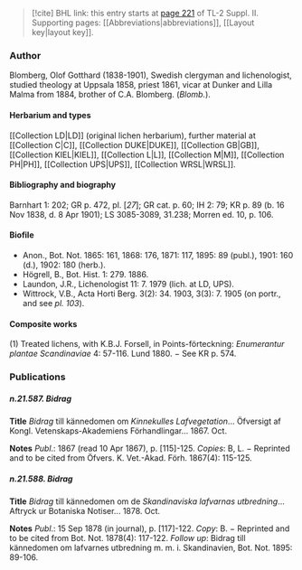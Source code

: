 > [!cite] BHL link: this entry starts at [page 221](https://www.biodiversitylibrary.org/item/103859#page/231/mode/1up) of TL-2 Suppl. II.
> Supporting pages: [[Abbreviations|abbreviations]], [[Layout key|layout key]].

### Author

Blomberg, Olof Gotthard (1838-1901), Swedish clergyman and lichenologist, studied theology at Uppsala 1858, priest 1861, vicar at Dunker and Lilla Malma from 1884, brother of C.A. Blomberg. (*Blomb.*).

#### Herbarium and types

[[Collection LD|LD]] (original lichen herbarium), further material at [[Collection C|C]], [[Collection DUKE|DUKE]], [[Collection GB|GB]], [[Collection KIEL|KIEL]], [[Collection L|L]], [[Collection M|M]], [[Collection PH|PH]], [[Collection UPS|UPS]], [[Collection WRSL|WRSL]].

#### Bibliography and biography

Barnhart 1: 202; GR p. 472, pl. \[*27*\]; GR cat. p. 60; IH 2: 79; KR p. 89 (b. 16 Nov 1838, d. 8 Apr 1901); LS 3085-3089, 31.238; Morren ed. 10, p. 106.

#### Biofile

- Anon., Bot. Not. 1865: 161, 1868: 176, 1871: 117, 1895: 89 (publ.), 1901: 160 (d.), 1902: 180 (herb.).
- Högrell, B., Bot. Hist. 1: 279. 1886.
- Laundon, J.R., Lichenologist 11: 7. 1979 (lich. at LD, UPS).
- Wittrock, V.B., Acta Horti Berg. 3(2): 34. 1903, 3(3): 7. 1905 (on portr., and see *pl. 103*).

#### Composite works

(1) Treated lichens, with K.B.J. Forsell, in Points-förteckning: *Enumerantur plantae Scandinaviae* 4: 57-116. Lund 1880. − See KR p. 574.

### Publications

##### n.21.587. Bidrag

**Title**
*Bidrag* till kännedomen om *Kinnekulles Lafvegetation*... Öfversigt af Kongl. Vetenskaps-Akademiens Förhandlingar... 1867. Oct.

**Notes**
*Publ*.: 1867 (read 10 Apr 1867), p. \[115\]-125. *Copies*: B, L. − Reprinted and to be cited from Öfvers. K. Vet.-Akad. Förh. 1867(4): 115-125.

##### n.21.588. Bidrag

**Title**
*Bidrag* till kännedomen om de *Skandinaviska lafvarnas utbredning*... Aftryck ur Botaniska Notiser... 1878. Oct.

**Notes**
*Publ*.: 15 Sep 1878 (in journal), p. \[117\]-122. *Copy*: B. − Reprinted and to be cited from Bot. Not. 1878(4): 117-122.
*Follow up*: Bidrag till kännedomen om lafvarnes utbredning m. m. i. Skandinavien, Bot. Not. 1895: 89-106.

